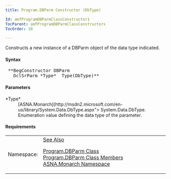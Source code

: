 ```yaml
---
title: Program.DBParm Constructor (DbType)

Id: amfProgramDBParmClassConstructor1
TocParent: amfProgramDBParmClassConstructors
TocOrder: 10

---
```


Constructs a new instance of a DBParm object of the data type indicated.

#### Syntax
<pre class="syntax"> **BegConstructor DBParm
   DclSrParm *Type*  Type(DbType)**       </pre>

#### Parameters
<dl>
        <dt>
 *Type* 
        </dt>
        <dd>
          [ASNA.Monarch](http://msdn2.microsoft.com/en-us/library/System.Data.DbType.aspx">
        System.Data.DbType</a>. Enumeration value defining the
        data type of the parameter.</dd>
</dl>

<!-- start -->

#### Requirements
<table class="dttable" cellspacing="0" cellpadding="4" width="60%">
           <colgroup>
            <col width="15%" style="font-weight:bold" />
            <col width="85%" />
          </colgroup>
          <tr>
            <td>Namespace:</td>
            <td><a href="amfMonarchNamespace.html)</td>
          </tr>
          <tr>
            <td>Assembly:</td>
            <td>ASNA.VisualRPG.Runtime.DLL</td>
          </tr>
         <tr>
            <td>Platforms:</td>
            <td> Windows Server 2012, Windows Server 2012 R2, Windows Server 2016, Windows 7, Windows 8 Pro, Windows 10 Pro</td>
         </tr>
</table>

<!-- end --> 

#### See Also
[ Program.DBParm Class](program-db-parm-class.html) <br /> [ Program.DBParm Class Members](program-db-parm-class-members.html) <br /> [ASNA.Monarch Namespace](monarch-namespace.html) 
